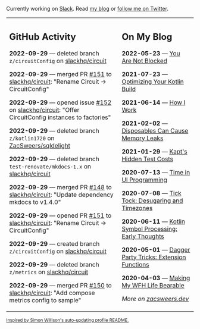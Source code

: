Currently working on [Slack](https://slack.com/). Read [my blog](https://zacsweers.dev/) or [follow me on Twitter](https://twitter.com/ZacSweers).

<table><tr><td valign="top" width="60%">

## GitHub Activity
<!-- githubActivity starts -->
**2022-09-29** — deleted branch `z/circuitConfig` on [slackhq/circuit](https://github.com/slackhq/circuit)

**2022-09-29** — merged PR [#151](https://github.com/slackhq/circuit/pull/151) to [slackhq/circuit](https://github.com/slackhq/circuit): "Rename Circuit -> CircuitConfig"

**2022-09-29** — opened issue [#152](https://github.com/slackhq/circuit/issues/152) on [slackhq/circuit](https://github.com/slackhq/circuit): "Offer CircuitConfig instances to factories"

**2022-09-29** — deleted branch `z/kotlin1720` on [ZacSweers/sqldelight](https://github.com/ZacSweers/sqldelight)

**2022-09-29** — deleted branch `test-renovate/mkdocs-1.x` on [slackhq/circuit](https://github.com/slackhq/circuit)

**2022-09-29** — merged PR [#148](https://github.com/slackhq/circuit/pull/148) to [slackhq/circuit](https://github.com/slackhq/circuit): "Update dependency mkdocs to v1.4.0"

**2022-09-29** — opened PR [#151](https://github.com/slackhq/circuit/pull/151) to [slackhq/circuit](https://github.com/slackhq/circuit): "Rename Circuit -> CircuitConfig"

**2022-09-29** — created branch `z/circuitConfig` on [slackhq/circuit](https://github.com/slackhq/circuit)

**2022-09-29** — deleted branch `z/metrics` on [slackhq/circuit](https://github.com/slackhq/circuit)

**2022-09-29** — merged PR [#150](https://github.com/slackhq/circuit/pull/150) to [slackhq/circuit](https://github.com/slackhq/circuit): "Add compose metrics config to sample"
<!-- githubActivity ends -->
</td><td valign="top" width="40%">

## On My Blog
<!-- blog starts -->
**2022-05-23** — [You Are Not Blocked](https://www.zacsweers.dev/you-are-not-blocked/)

**2021-07-23** — [Optimizing Your Kotlin Build](https://www.zacsweers.dev/optimizing-your-kotlin-build/)

**2021-06-14** — [How I Work](https://www.zacsweers.dev/how-i-work/)

**2021-02-02** — [Disposables Can Cause Memory Leaks](https://www.zacsweers.dev/disposables-can-cause-memory-leaks/)

**2021-01-29** — [Kapt's Hidden Test Costs](https://www.zacsweers.dev/kapts-hidden-test-costs/)

**2020-07-13** — [Time in UI Programming](https://www.zacsweers.dev/time-in-ui/)

**2020-07-08** — [Tick Tock: Desugaring and Timezones](https://www.zacsweers.dev/ticktock-desugaring-timezones/)

**2020-06-11** — [Kotlin Symbol Processing: Early Thoughts](https://www.zacsweers.dev/kotlin-symbol-processor-early-thoughts/)

**2020-05-01** — [Dagger Party Tricks: Extension Functions](https://www.zacsweers.dev/dagger-party-tricks-extension-functions/)

**2020-04-03** — [Making My WFH Life Bearable](https://www.zacsweers.dev/making-wfh-life-bearable/)
<!-- blog ends -->
_More on [zacsweers.dev](https://zacsweers.dev/)_
</td></tr></table>

<sub><a href="https://simonwillison.net/2020/Jul/10/self-updating-profile-readme/">Inspired by Simon Willison's auto-updating profile README.</a></sub>
